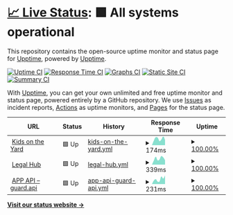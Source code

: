 # [📈 Live Status](https://demo.upptime.js.org): <!--live status--> **🟩 All systems operational**

This repository contains the open-source uptime monitor and status page for [Upptime](https://upptime.js.org), powered by [Upptime](https://github.com/upptime/upptime).

[![Uptime CI](https://github.com/kidsontheyard/monitoring/workflows/Uptime%20CI/badge.svg)](https://github.com/kidsontheyard/monitoring/actions?query=workflow%3A%22Uptime+CI%22)
[![Response Time CI](https://github.com/kidsontheyard/monitoring/workflows/Response%20Time%20CI/badge.svg)](https://github.com/kidsontheyard/monitoring/actions?query=workflow%3A%22Response+Time+CI%22)
[![Graphs CI](https://github.com/kidsontheyard/monitoring/workflows/Graphs%20CI/badge.svg)](https://github.com/kidsontheyard/monitoring/actions?query=workflow%3A%22Graphs+CI%22)
[![Static Site CI](https://github.com/kidsontheyard/monitoring/workflows/Static%20Site%20CI/badge.svg)](https://github.com/kidsontheyard/monitoring/actions?query=workflow%3A%22Static+Site+CI%22)
[![Summary CI](https://github.com/kidsontheyard/monitoring/workflows/Summary%20CI/badge.svg)](https://github.com/kidsontheyard/monitoring/actions?query=workflow%3A%22Summary+CI%22)

With [Upptime](https://upptime.js.org), you can get your own unlimited and free uptime monitor and status page, powered entirely by a GitHub repository. We use [Issues](https://github.com/upptime/upptime/issues) as incident reports, [Actions](https://github.com/kidsontheyard/monitoring/actions) as uptime monitors, and [Pages](https://demo.upptime.js.org) for the status page.

<!--start: status pages-->
<!-- This summary is generated by Upptime (https://github.com/upptime/upptime) -->
<!-- Do not edit this manually, your changes will be overwritten -->
<!-- prettier-ignore -->
| URL | Status | History | Response Time | Uptime |
| --- | ------ | ------- | ------------- | ------ |
| <img alt="" src="https://icons.duckduckgo.com/ip3/kidsontheyard.com.ico" height="13"> [Kids on the Yard](https://kidsontheyard.com) | 🟩 Up | [kids-on-the-yard.yml](https://github.com/kidsontheyard/monitoring/commits/HEAD/history/kids-on-the-yard.yml) | <details><summary><img alt="Response time graph" src="./graphs/kids-on-the-yard/response-time-week.png" height="20"> 174ms</summary><br><a href="https://kidsontheyard.com/history/kids-on-the-yard"><img alt="Response time 179" src="https://img.shields.io/endpoint?url=https%3A%2F%2Fraw.githubusercontent.com%2Fkidsontheyard%2Fmonitoring%2FHEAD%2Fapi%2Fkids-on-the-yard%2Fresponse-time.json"></a><br><a href="https://kidsontheyard.com/history/kids-on-the-yard"><img alt="24-hour response time 111" src="https://img.shields.io/endpoint?url=https%3A%2F%2Fraw.githubusercontent.com%2Fkidsontheyard%2Fmonitoring%2FHEAD%2Fapi%2Fkids-on-the-yard%2Fresponse-time-day.json"></a><br><a href="https://kidsontheyard.com/history/kids-on-the-yard"><img alt="7-day response time 174" src="https://img.shields.io/endpoint?url=https%3A%2F%2Fraw.githubusercontent.com%2Fkidsontheyard%2Fmonitoring%2FHEAD%2Fapi%2Fkids-on-the-yard%2Fresponse-time-week.json"></a><br><a href="https://kidsontheyard.com/history/kids-on-the-yard"><img alt="30-day response time 168" src="https://img.shields.io/endpoint?url=https%3A%2F%2Fraw.githubusercontent.com%2Fkidsontheyard%2Fmonitoring%2FHEAD%2Fapi%2Fkids-on-the-yard%2Fresponse-time-month.json"></a><br><a href="https://kidsontheyard.com/history/kids-on-the-yard"><img alt="1-year response time 185" src="https://img.shields.io/endpoint?url=https%3A%2F%2Fraw.githubusercontent.com%2Fkidsontheyard%2Fmonitoring%2FHEAD%2Fapi%2Fkids-on-the-yard%2Fresponse-time-year.json"></a></details> | <details><summary><a href="https://kidsontheyard.com/history/kids-on-the-yard">100.00%</a></summary><a href="https://kidsontheyard.com/history/kids-on-the-yard"><img alt="All-time uptime 99.98%" src="https://img.shields.io/endpoint?url=https%3A%2F%2Fraw.githubusercontent.com%2Fkidsontheyard%2Fmonitoring%2FHEAD%2Fapi%2Fkids-on-the-yard%2Fuptime.json"></a><br><a href="https://kidsontheyard.com/history/kids-on-the-yard"><img alt="24-hour uptime 100.00%" src="https://img.shields.io/endpoint?url=https%3A%2F%2Fraw.githubusercontent.com%2Fkidsontheyard%2Fmonitoring%2FHEAD%2Fapi%2Fkids-on-the-yard%2Fuptime-day.json"></a><br><a href="https://kidsontheyard.com/history/kids-on-the-yard"><img alt="7-day uptime 100.00%" src="https://img.shields.io/endpoint?url=https%3A%2F%2Fraw.githubusercontent.com%2Fkidsontheyard%2Fmonitoring%2FHEAD%2Fapi%2Fkids-on-the-yard%2Fuptime-week.json"></a><br><a href="https://kidsontheyard.com/history/kids-on-the-yard"><img alt="30-day uptime 100.00%" src="https://img.shields.io/endpoint?url=https%3A%2F%2Fraw.githubusercontent.com%2Fkidsontheyard%2Fmonitoring%2FHEAD%2Fapi%2Fkids-on-the-yard%2Fuptime-month.json"></a><br><a href="https://kidsontheyard.com/history/kids-on-the-yard"><img alt="1-year uptime 100.00%" src="https://img.shields.io/endpoint?url=https%3A%2F%2Fraw.githubusercontent.com%2Fkidsontheyard%2Fmonitoring%2FHEAD%2Fapi%2Fkids-on-the-yard%2Fuptime-year.json"></a></details>
| <img alt="" src="https://icons.duckduckgo.com/ip3/legalhub.kidsontheyard.com.ico" height="13"> [Legal Hub](https://legalhub.kidsontheyard.com) | 🟩 Up | [legal-hub.yml](https://github.com/kidsontheyard/monitoring/commits/HEAD/history/legal-hub.yml) | <details><summary><img alt="Response time graph" src="./graphs/legal-hub/response-time-week.png" height="20"> 339ms</summary><br><a href="https://kidsontheyard.com/history/legal-hub"><img alt="Response time 263" src="https://img.shields.io/endpoint?url=https%3A%2F%2Fraw.githubusercontent.com%2Fkidsontheyard%2Fmonitoring%2FHEAD%2Fapi%2Flegal-hub%2Fresponse-time.json"></a><br><a href="https://kidsontheyard.com/history/legal-hub"><img alt="24-hour response time 463" src="https://img.shields.io/endpoint?url=https%3A%2F%2Fraw.githubusercontent.com%2Fkidsontheyard%2Fmonitoring%2FHEAD%2Fapi%2Flegal-hub%2Fresponse-time-day.json"></a><br><a href="https://kidsontheyard.com/history/legal-hub"><img alt="7-day response time 339" src="https://img.shields.io/endpoint?url=https%3A%2F%2Fraw.githubusercontent.com%2Fkidsontheyard%2Fmonitoring%2FHEAD%2Fapi%2Flegal-hub%2Fresponse-time-week.json"></a><br><a href="https://kidsontheyard.com/history/legal-hub"><img alt="30-day response time 307" src="https://img.shields.io/endpoint?url=https%3A%2F%2Fraw.githubusercontent.com%2Fkidsontheyard%2Fmonitoring%2FHEAD%2Fapi%2Flegal-hub%2Fresponse-time-month.json"></a><br><a href="https://kidsontheyard.com/history/legal-hub"><img alt="1-year response time 274" src="https://img.shields.io/endpoint?url=https%3A%2F%2Fraw.githubusercontent.com%2Fkidsontheyard%2Fmonitoring%2FHEAD%2Fapi%2Flegal-hub%2Fresponse-time-year.json"></a></details> | <details><summary><a href="https://kidsontheyard.com/history/legal-hub">100.00%</a></summary><a href="https://kidsontheyard.com/history/legal-hub"><img alt="All-time uptime 99.73%" src="https://img.shields.io/endpoint?url=https%3A%2F%2Fraw.githubusercontent.com%2Fkidsontheyard%2Fmonitoring%2FHEAD%2Fapi%2Flegal-hub%2Fuptime.json"></a><br><a href="https://kidsontheyard.com/history/legal-hub"><img alt="24-hour uptime 100.00%" src="https://img.shields.io/endpoint?url=https%3A%2F%2Fraw.githubusercontent.com%2Fkidsontheyard%2Fmonitoring%2FHEAD%2Fapi%2Flegal-hub%2Fuptime-day.json"></a><br><a href="https://kidsontheyard.com/history/legal-hub"><img alt="7-day uptime 100.00%" src="https://img.shields.io/endpoint?url=https%3A%2F%2Fraw.githubusercontent.com%2Fkidsontheyard%2Fmonitoring%2FHEAD%2Fapi%2Flegal-hub%2Fuptime-week.json"></a><br><a href="https://kidsontheyard.com/history/legal-hub"><img alt="30-day uptime 100.00%" src="https://img.shields.io/endpoint?url=https%3A%2F%2Fraw.githubusercontent.com%2Fkidsontheyard%2Fmonitoring%2FHEAD%2Fapi%2Flegal-hub%2Fuptime-month.json"></a><br><a href="https://kidsontheyard.com/history/legal-hub"><img alt="1-year uptime 99.97%" src="https://img.shields.io/endpoint?url=https%3A%2F%2Fraw.githubusercontent.com%2Fkidsontheyard%2Fmonitoring%2FHEAD%2Fapi%2Flegal-hub%2Fuptime-year.json"></a></details>
| <img alt="" src="https://icons.duckduckgo.com/ip3/guard.api.koty.app.ico" height="13"> [APP API – guard.api](https://guard.api.koty.app/health) | 🟩 Up | [app-api-guard-api.yml](https://github.com/kidsontheyard/monitoring/commits/HEAD/history/app-api-guard-api.yml) | <details><summary><img alt="Response time graph" src="./graphs/app-api-guard-api/response-time-week.png" height="20"> 231ms</summary><br><a href="https://kidsontheyard.com/history/app-api-guard-api"><img alt="Response time 233" src="https://img.shields.io/endpoint?url=https%3A%2F%2Fraw.githubusercontent.com%2Fkidsontheyard%2Fmonitoring%2FHEAD%2Fapi%2Fapp-api-guard-api%2Fresponse-time.json"></a><br><a href="https://kidsontheyard.com/history/app-api-guard-api"><img alt="24-hour response time 369" src="https://img.shields.io/endpoint?url=https%3A%2F%2Fraw.githubusercontent.com%2Fkidsontheyard%2Fmonitoring%2FHEAD%2Fapi%2Fapp-api-guard-api%2Fresponse-time-day.json"></a><br><a href="https://kidsontheyard.com/history/app-api-guard-api"><img alt="7-day response time 231" src="https://img.shields.io/endpoint?url=https%3A%2F%2Fraw.githubusercontent.com%2Fkidsontheyard%2Fmonitoring%2FHEAD%2Fapi%2Fapp-api-guard-api%2Fresponse-time-week.json"></a><br><a href="https://kidsontheyard.com/history/app-api-guard-api"><img alt="30-day response time 233" src="https://img.shields.io/endpoint?url=https%3A%2F%2Fraw.githubusercontent.com%2Fkidsontheyard%2Fmonitoring%2FHEAD%2Fapi%2Fapp-api-guard-api%2Fresponse-time-month.json"></a><br><a href="https://kidsontheyard.com/history/app-api-guard-api"><img alt="1-year response time 233" src="https://img.shields.io/endpoint?url=https%3A%2F%2Fraw.githubusercontent.com%2Fkidsontheyard%2Fmonitoring%2FHEAD%2Fapi%2Fapp-api-guard-api%2Fresponse-time-year.json"></a></details> | <details><summary><a href="https://kidsontheyard.com/history/app-api-guard-api">100.00%</a></summary><a href="https://kidsontheyard.com/history/app-api-guard-api"><img alt="All-time uptime 100.00%" src="https://img.shields.io/endpoint?url=https%3A%2F%2Fraw.githubusercontent.com%2Fkidsontheyard%2Fmonitoring%2FHEAD%2Fapi%2Fapp-api-guard-api%2Fuptime.json"></a><br><a href="https://kidsontheyard.com/history/app-api-guard-api"><img alt="24-hour uptime 100.00%" src="https://img.shields.io/endpoint?url=https%3A%2F%2Fraw.githubusercontent.com%2Fkidsontheyard%2Fmonitoring%2FHEAD%2Fapi%2Fapp-api-guard-api%2Fuptime-day.json"></a><br><a href="https://kidsontheyard.com/history/app-api-guard-api"><img alt="7-day uptime 100.00%" src="https://img.shields.io/endpoint?url=https%3A%2F%2Fraw.githubusercontent.com%2Fkidsontheyard%2Fmonitoring%2FHEAD%2Fapi%2Fapp-api-guard-api%2Fuptime-week.json"></a><br><a href="https://kidsontheyard.com/history/app-api-guard-api"><img alt="30-day uptime 100.00%" src="https://img.shields.io/endpoint?url=https%3A%2F%2Fraw.githubusercontent.com%2Fkidsontheyard%2Fmonitoring%2FHEAD%2Fapi%2Fapp-api-guard-api%2Fuptime-month.json"></a><br><a href="https://kidsontheyard.com/history/app-api-guard-api"><img alt="1-year uptime 100.00%" src="https://img.shields.io/endpoint?url=https%3A%2F%2Fraw.githubusercontent.com%2Fkidsontheyard%2Fmonitoring%2FHEAD%2Fapi%2Fapp-api-guard-api%2Fuptime-year.json"></a></details>

<!--end: status pages-->

[**Visit our status website →**](https://demo.upptime.js.org)
